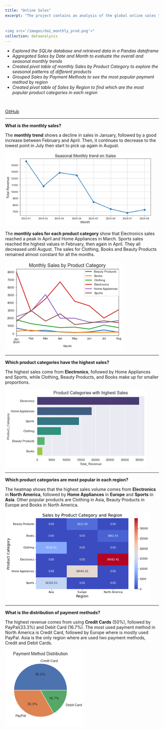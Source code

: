 ```yaml
---
title: "Online Sales"
excerpt: "The project contains an analysis of the global online sales transactions across various products in 2024. I retrieved data from a database, processed it, and used visualizations for answering business questions.<br/>


<img src='/images/da1_monthly_prod.png'>"
collection: dataanalysis
---
```


- *Explored the SQLite database and retrieved data in a Pandas dataframe*
- *Aggregated Sales by Date and Month to evaluate the overall and seasonal monthly trends*
- *Created pivot table of monthly Sales by Product Category to explore the seasonal patterns of different products*
- *Grouped Sales by Payment Methods to see the most popular payment method by region*
- *Created pivot table of Sales by Region to find which are the most popular product categories in each region*
<br/>

[GitHub](https://github.com/ciDSproj/online_sales)



---
**What is the monthly sales?**

The **monthly trend** shows a decline in sales in January, followed by a good increase between February and April. Then, it continues to decrease to the lowest point in July then start to pick up again in August.



<img src='/images/da1_monthly_sales.png'>


The **monthly sales for each product category** show that Electronics sales reached a peak in April and Home Appliances in March. Sports sales reached the highest values in February, then again in April. They all decreased until August. The sales for Clothing, Books and Beauty Products remained almost constant for all the months.



<img src='/images/da1_monthly_prod.png'>


---
**Which product categories have the highest sales?**

The highest sales come from **Electronics**, followed by Home Appliances and Sports, while Clothing, Beauty Products, and Books make up for smaller proportions.



<img src='/images/da1_top_prod.png'>


---
**Which product categories are most popular in each region?**

The heatmap shows that the highest sales volume comes from **Electronics** in **North America**, followed by **Home Appliances** in **Europe** and
**Sports** in **Asia**. Other popular products are Clothing in Asia, Beauty Products in Europe and Books in North America.



<img src='/images/da1_heatmap.png'>

---
**What is the distribution of payment methods?**

The highest revenue comes from using **Credit Cards** (50%), followed by PayPal(33.3%) and Debit Card (16.7%). 
The most used payment method in North America is Credit Card, followed by Europe where is mostly used PayPal. Asia is the only region where are used two payment methods, Credit and Debit Cards.




<img src='/images/da1_pay_method.png'>




